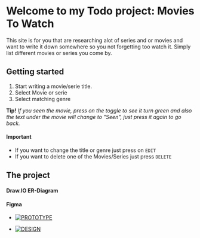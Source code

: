 

# Welcome to my Todo project: **Movies To Watch** #

This site is for you that are researching alot of series and or movies and want to write it down somewhere so you not forgetting too watch it. Simply list different movies or series you come by.

## Getting started ##
1. Start writing a movie/serie title.
2. Select Movie or serie
3. Select matching genre

**Tip!** *If you seen the movie, press on the toggle to see it turn green and also the text under the movie will change to "Seen", just press it again to go back.* 



#### Important ####
- If you want to change the title or genre just press on `EDIT`
- If you want to delete one of the Movies/Series  just press `DELETE`

## The project ##
#### Draw.IO ER-Diagram ####



#### Figma ####
 - [![PROTOTYPE](https://gist.github.com/cxmeel/0dbc95191f239b631c3874f4ccf114e2/raw/figma_blue-compact.svg)](https://www.figma.com/proto/sUkx6qQcZKm3SRwoWq8tUV/U03---TODO-LIST?node-id=0-1&t=cXyTPyP4E3QLD335-1)
 
 - [![DESIGN](https://gist.github.com/cxmeel/0dbc95191f239b631c3874f4ccf114e2/raw/figma_green-compact.svg)](https://www.figma.com/design/sUkx6qQcZKm3SRwoWq8tUV/U03---TODO-LIST?node-id=0-1&t=cXyTPyP4E3QLD335-1)


